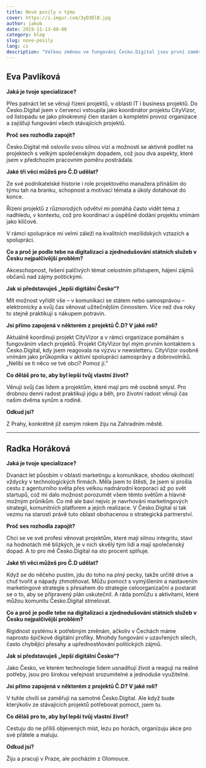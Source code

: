 ```yaml
---
title: Nové posily v týmu
cover: https://i.imgur.com/3yD3DlB.jpg
author: jakub
date: 2019-11-13-08-00
category: blog
slug: nove-posily
lang: cs
description: "Velkou změnou ve fungování Česko.Digital jsou první zaměstnanci organizace. Po mnoha měsících skvělé dobrovolnické práce v Česko.Digital s radostí oznamujeme, že Eva Pavlíková nastoupila v listopadu na pozici COO a bude (kromě jiného) vytvářet kvalitní zázemí pro projekty Česko.Digital a jejich koordinátory. Obdobně po spoustě skvělé práce v komunitě Radka Horáková nastupuje na pozici CMO a bude pečovat o kvalitní externí a interní komunikaci, marketing a partnery Česko.Digital. Profesionalizace organizačního týmu Česko.Digital je důležitá, abychom udržovali vysoký standard práce a posouvali se rychle dopředu. Proč se Eva s Radkou rozhodly zapojit, v čem vidí hlavní výzvy a čím by chtěly v Česko.Digital přispět?"
---
```


## Eva Pavlíková

**Jaká je tvoje specializace?**

Přes patnáct let se věnuji řízení projektů, v oblasti IT i business projektů. Do Česko.Digital jsem v červenci vstoupila jako koordinátor projektu CityVizor, od listopadu se jako plnokrevný člen starám o kompletní provoz organizace a zajišťuji fungování všech stávajících projektů.

**Proč ses rozhodla zapojit?**

Česko.Digital mě oslovilo svou silnou vizí a možností se aktivně podílet na projektech s velkým společenským dopadem, což jsou dva aspekty, které jsem v předchozím pracovním poměru postrádala.

**Jaké tři věci můžeš pro Č.D udělat?**

Ze své podnikatelské historie i role projektového manažera přináším do týmu tah na branku, schopnost a motivaci témata a úkoly dotahovat do konce.

Řízení projektů z různorodých odvětví mi pomáhá často vidět téma z nadhledu, v kontextu, což pro koordinaci a úspěšné dodání projektu vnímám jako klíčové.

V rámci spolupráce mi velmi záleží na kvalitních mezilidských vztazích a spolupráci.

**Co a proč je podle tebe na digitalizaci a zjednodušování státních služeb v Česku nejpalčivější problém?**

Akceschopnost, řešení palčivých témat celostním přístupem, hájení zájmů občanů nad zájmy politickými. 

**Jak si představuješ „lepší digitální Česko“?**

Mít možnost vyřídit vše – v komunikaci se státem nebo samosprávou – elektronicky a svůj čas věnovat užitečnějším činnostem. Více než dva roky to stejně praktikuji s nákupem potravin.

**Jsi přímo zapojená v některém z projektů Č.D? V jaké roli?**

Aktuálně koordinuji projekt CityVizor a v rámci organizace pomáhám s fungováním všech projektů. Projekt CityVizor byl mým prvním kontaktem s Česko.Digital, kdy jsem reagovala na výzvu v newsletteru. CityVizor osobně vnímám jako průkopníka v aktivní spolupráci samosprávy a dobrovolníků. „Nelíbí se ti něco ve tvé obci? Pomoz jí.”

**Co děláš pro to, aby byl lepší tvůj vlastní život?**

Věnuji svůj čas lidem a projektům, které mají pro mě osobně smysl. Pro drobnou denní radost praktikuji jógu a běh, pro životní radost věnuji čas našim dvěma synům a rodině.

**Odkud jsi?**

Z Prahy, konkrétně již osmým rokem žiju na Zahradním městě.

---

## Radka Horáková

**Jaká je tvoje specializace?**

Dvanáct let působím v oblasti marketingu a komunikace, shodou okolností vždycky v technologických firmách. Měla jsem to štěstí, že jsem si prošla cestu z agenturního světa přes velkou nadnárodní korporaci až po svět startupů, což mi dalo možnost porozumět všem těmto světům a hlavně možným průnikům. Co mě ale baví nejvíc je navrhování marketingových strategií, komunitních platforem a jejich realizace. V Česko.Digital si tak vezmu na starosti právě tuto oblast obohacenou o strategická partnerství. 

**Proč ses rozhodla zapojit?**

Chci se ve své profesi věnovat projektům, které mají silnou integritu, staví na hodnotách mě blízkých, je v nich skvělý tým lidí a mají společenský dopad. A to pro mě Česko.Digital na sto procent splňuje. 

**Jaké tři věci můžeš pro Č.D udělat?**

Když se do něčeho pustím, jdu do toho na plný pecky, takže určitě drive a chuť tvořit a nápady zhmotňovat. Můžu pomoct s vymýšlením a nastavením marketingové strategie s přesahem do strategie celoorganizační a postarat se o to, aby se připravený plán uskutečnil. A ráda pomůžu s aktivitami, které můžou komunitu Česko.Digital stmelovat. 

**Co a proč je podle tebe na digitalizaci a zjednodušování státních služeb v Česku nejpalčivější problém?**

Rigidnost systému k potřebným změnám, ačkoliv v Čechách máme naprosto špičkové digitální profíky. Mnohdy fungování v uzavřených silech, často chybějící přesahy a upřednostňování politických zájmů.  

**Jak si představuješ „lepší digitální Česko“?**

Jako Česko, ve kterém technologie lidem usnadňují život a reagují na reálné potřeby, jsou pro širokou veřejnost srozumitelné a jednoduše využitelné. 

**Jsi přímo zapojená v některém z projektů Č.D? V jaké roli?**

V tuhle chvíli se zaměřuji na samotné Česko.Digital. Ale když bude kterýkoliv ze stávajících projektů potřebovat pomoct, jsem tu. 

**Co děláš pro to, aby byl lepší tvůj vlastní život?**

Cestuju do ne příliš objevených míst, lezu po horách, organizuju akce pro své přátele a maluju. 

**Odkud jsi?**

Žiju a pracuji v Praze, ale pocházím z Olomouce.
